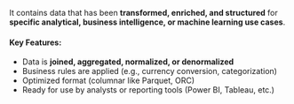 It contains data that has been **transformed, enriched, and structured** for **specific analytical, business intelligence, or machine learning use cases**.
#### Key Features:
- Data is **joined, aggregated, normalized, or denormalized**
- Business rules are applied (e.g., currency conversion, categorization)
- Optimized format (columnar like Parquet, ORC)
- Ready for use by analysts or reporting tools (Power BI, Tableau, etc.)